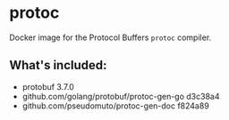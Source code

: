 # protoc

Docker image for the Protocol Buffers `protoc` compiler.

## What's included:
- protobuf 3.7.0
- github.com/golang/protobuf/protoc-gen-go d3c38a4
- github.com/pseudomuto/protoc-gen-doc f824a89  
